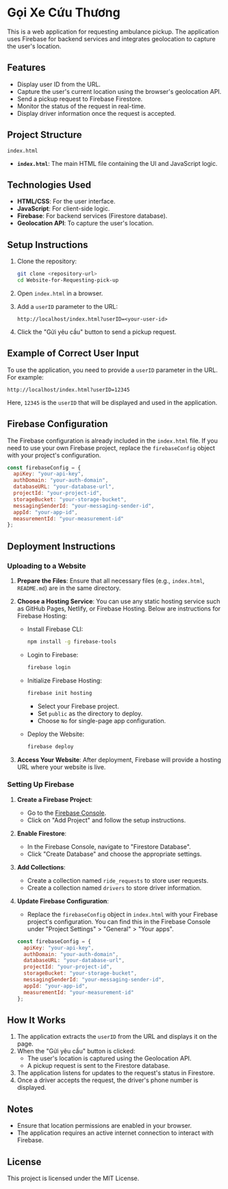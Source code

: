 # Gọi Xe Cứu Thương

This is a web application for requesting ambulance pickup. The application uses Firebase for backend services and integrates geolocation to capture the user's location.

## Features

- Display user ID from the URL.
- Capture the user's current location using the browser's geolocation API.
- Send a pickup request to Firebase Firestore.
- Monitor the status of the request in real-time.
- Display driver information once the request is accepted.

## Project Structure

```
index.html
```

- **`index.html`**: The main HTML file containing the UI and JavaScript logic.

## Technologies Used

- **HTML/CSS**: For the user interface.
- **JavaScript**: For client-side logic.
- **Firebase**: For backend services (Firestore database).
- **Geolocation API**: To capture the user's location.

## Setup Instructions

1. Clone the repository:
   ```sh
   git clone <repository-url>
   cd Website-for-Requesting-pick-up
   ```

2. Open `index.html` in a browser.

3. Add a `userID` parameter to the URL:
   ```
   http://localhost/index.html?userID=<your-user-id>
   ```

4. Click the "Gửi yêu cầu" button to send a pickup request.

## Example of Correct User Input

To use the application, you need to provide a `userID` parameter in the URL. For example:

```
http://localhost/index.html?userID=12345
```

Here, `12345` is the `userID` that will be displayed and used in the application.

## Firebase Configuration

The Firebase configuration is already included in the `index.html` file. If you need to use your own Firebase project, replace the `firebaseConfig` object with your project's configuration.

```javascript
const firebaseConfig = {
  apiKey: "your-api-key",
  authDomain: "your-auth-domain",
  databaseURL: "your-database-url",
  projectId: "your-project-id",
  storageBucket: "your-storage-bucket",
  messagingSenderId: "your-messaging-sender-id",
  appId: "your-app-id",
  measurementId: "your-measurement-id"
};
```

## Deployment Instructions

### Uploading to a Website

1. **Prepare the Files**:
   Ensure that all necessary files (e.g., `index.html`, `README.md`) are in the same directory.

2. **Choose a Hosting Service**:
   You can use any static hosting service such as GitHub Pages, Netlify, or Firebase Hosting. Below are instructions for Firebase Hosting:

   - Install Firebase CLI:
     ```sh
     npm install -g firebase-tools
     ```

   - Login to Firebase:
     ```sh
     firebase login
     ```

   - Initialize Firebase Hosting:
     ```sh
     firebase init hosting
     ```
     - Select your Firebase project.
     - Set `public` as the directory to deploy.
     - Choose `No` for single-page app configuration.

   - Deploy the Website:
     ```sh
     firebase deploy
     ```

3. **Access Your Website**:
   After deployment, Firebase will provide a hosting URL where your website is live.

### Setting Up Firebase

1. **Create a Firebase Project**:
   - Go to the [Firebase Console](https://console.firebase.google.com/).
   - Click on "Add Project" and follow the setup instructions.

2. **Enable Firestore**:
   - In the Firebase Console, navigate to "Firestore Database".
   - Click "Create Database" and choose the appropriate settings.

3. **Add Collections**:
   - Create a collection named `ride_requests` to store user requests.
   - Create a collection named `drivers` to store driver information.

4. **Update Firebase Configuration**:
   - Replace the `firebaseConfig` object in `index.html` with your Firebase project's configuration. You can find this in the Firebase Console under "Project Settings" > "General" > "Your apps".

   ```javascript
   const firebaseConfig = {
     apiKey: "your-api-key",
     authDomain: "your-auth-domain",
     databaseURL: "your-database-url",
     projectId: "your-project-id",
     storageBucket: "your-storage-bucket",
     messagingSenderId: "your-messaging-sender-id",
     appId: "your-app-id",
     measurementId: "your-measurement-id"
   };
   ```

## How It Works

1. The application extracts the `userID` from the URL and displays it on the page.
2. When the "Gửi yêu cầu" button is clicked:
   - The user's location is captured using the Geolocation API.
   - A pickup request is sent to the Firestore database.
3. The application listens for updates to the request's status in Firestore.
4. Once a driver accepts the request, the driver's phone number is displayed.

## Notes

- Ensure that location permissions are enabled in your browser.
- The application requires an active internet connection to interact with Firebase.

## License

This project is licensed under the MIT License.